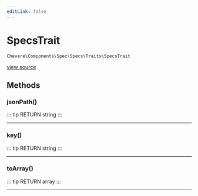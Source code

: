 ```yaml
---
editLink: false
---
```


# SpecsTrait

`Chevere\Components\Spec\Specs\Traits\SpecsTrait`

[view source](https://github.com/chevere/chevere/blob/master/Spec/Specs/Traits/SpecsTrait.php)

## Methods

### jsonPath()

::: tip RETURN
string
:::

---

### key()

::: tip RETURN
string
:::

---

### toArray()

::: tip RETURN
array
:::

---

